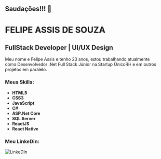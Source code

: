 ## Saudações!!! :wave: ##  

# **FELIPE ASSIS DE SOUZA** #

## **FullStack Developer | UI/UX Design** ##

Meu nome e Felipe Assis e tenho 23 anos, estou trabalhando atualmente como Desenvolvedor .Net Full Stack Júnior na Startup ÚnicoRH e em outros projetos em paralelo.

### **Meus Skills:** ###

* **HTML5**
* **CSS3**
* **JavaScript**
* **C#**
* **ASP.Net Core**
* **SQL Server**
* **ReactJS**
* **React Native**

### Meu LinkeDin: ###

![LinkeDIn](https://img.shields.io/static/v1?label=LinkeDin&message=Felipe&color=blue&style=for-the-badge&link=https://www.linkedin.com/in/felipe-assis-de-souza-8a810515b/&logo=LINKEDIN)
